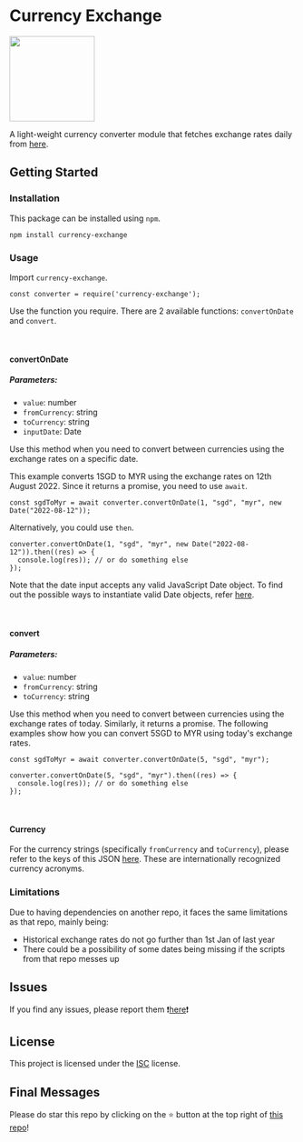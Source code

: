 # Currency Exchange
<img src="https://github.com/BryannYeap/currency-exchange/assets/77266823/090da79e-3fe8-440e-a459-d1c3fd36f51a" width="150">

A light-weight currency converter module that fetches exchange rates daily from [here](https://github.com/fawazahmed0/currency-api#readme).

## Getting Started
### Installation
This package can be installed using `npm`.
```
npm install currency-exchange
```

### Usage
Import `currency-exchange`.
```
const converter = require('currency-exchange');
```
Use the function you require. There are 2 available functions: `convertOnDate` and `convert`. 

<br/>

#### convertOnDate
##### Parameters:
* `value`: number
* `fromCurrency`: string
* `toCurrency`: string
* `inputDate`: Date

Use this method when you need to convert between currencies using the exchange rates on a specific date.

This example converts 1SGD to MYR using the exchange rates on 12th August 2022. Since it returns a promise, you need to use `await`.
```
const sgdToMyr = await converter.convertOnDate(1, "sgd", "myr", new Date("2022-08-12"));
```

Alternatively, you could use `then`.
```
converter.convertOnDate(1, "sgd", "myr", new Date("2022-08-12")).then((res) => {
  console.log(res)); // or do something else
});
```

Note that the date input accepts any valid JavaScript Date object. To find out the possible ways to instantiate valid Date objects, refer [here](https://developer.mozilla.org/en-US/docs/Web/JavaScript/Reference/Global_Objects/Date/Date).

<br/>

#### convert
##### Parameters:
* `value`: number
* `fromCurrency`: string
* `toCurrency`: string

Use this method when you need to convert between currencies using the exchange rates of today. Similarly, it returns a promise. The following examples show how you can convert 5SGD to MYR using today's exchange rates.

```
const sgdToMyr = await converter.convertOnDate(5, "sgd", "myr");
```

```
converter.convertOnDate(5, "sgd", "myr").then((res) => {
  console.log(res)); // or do something else
});
```

<br/>

#### Currency
For the currency strings (specifically `fromCurrency` and `toCurrency`), please refer to the keys of this JSON [here](https://cdn.jsdelivr.net/gh/fawazahmed0/currency-api@1/latest/currencies.min.json). These are internationally recognized currency acronyms.

### Limitations
Due to having dependencies on another repo, it faces the same limitations as that repo, mainly being:
* Historical exchange rates do not go further than 1st Jan of last year
* There could be a possibility of some dates being missing if the scripts from that repo messes up

## Issues
If you find any issues, please report them ❗[here](https://github.com/BryannYeap/currency-exchange/issues)❗

## License
This project is licensed under the [ISC](https://opensource.org/license/isc-license-txt/) license.

## Final Messages
Please do star this repo by clicking on the ⭐ button at the top right of [this repo](https://github.com/BryannYeap/currency-exchange)!
